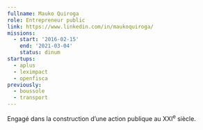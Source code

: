 ```yaml
---
fullname: Mauko Quiroga
role: Entrepreneur public
link: https://www.linkedin.com/in/maukoquiroga/
missions:
  - start: '2016-02-15'
    end: '2021-03-04'
    status: dinum
startups:
  - aplus
  - leximpact
  - openfisca
previously:
  - boussole
  - transport
---
```


Engagé dans la construction d’une action publique au XXI<sup>e</sup> siècle.
